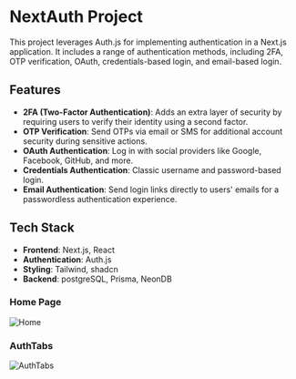 # NextAuth Project

This project leverages Auth.js for implementing authentication in a Next.js application. It includes a range of authentication methods, including 2FA, OTP verification, OAuth, credentials-based login, and email-based login.

## Features

- **2FA (Two-Factor Authentication)**: Adds an extra layer of security by requiring users to verify their identity using a second factor.
- **OTP Verification**: Send OTPs via email or SMS for additional account security during sensitive actions.
- **OAuth Authentication**: Log in with social providers like Google, Facebook, GitHub, and more.
- **Credentials Authentication**: Classic username and password-based login.
- **Email Authentication**: Send login links directly to users' emails for a passwordless authentication experience.

## Tech Stack

- **Frontend**: Next.js, React
- **Authentication**: Auth.js
- **Styling**: Tailwind, shadcn
- **Backend**: postgreSQL, Prisma, NeonDB

### Home Page
![Home](https://github.com/user-attachments/assets/330899e8-9153-4d42-a532-1366d20ef64f)

### AuthTabs
![AuthTabs](https://github.com/user-attachments/assets/3cbbe697-cf6a-41e6-b200-e6ec30b47eb4)


